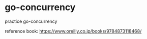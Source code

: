 # go-concurrency

practice go-concurrency

reference book: https://www.oreilly.co.jp/books/9784873118468/
